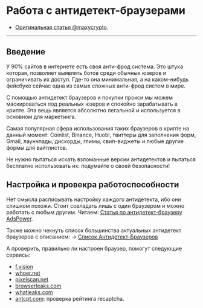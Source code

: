 # Работа с антидетект-браузерами
- [Оригинальная статья @maxycrypto](https://teletype.in/@maxycrypto/antidetect).
---

## Введение
У 90% сайтов в интернете есть своя анти-фрод система. Это штука которая, позволяет выявлять ботов среди обычных юзеров и ограничивать их доступ. Где-то она минимальная, а на каком-нибудь фейсбуке сейчас одна из самых сложных анти-фрод систем в мире.

С помощью антидетект браузеров и покупки прокси мы можем маскироваться под реальных юзеров и спокойно зарабатывать в крипте. Эта вещь является абсолютно легальной и используется в основном для маркетинга.

Самая популярная сфера использования таких браузеров в крипте на данный момент: Coinlist, Binance, Huobi, твиттеры для заполнения форм, Gmail, лаунчпады, дискорды, глимы, свип-виджеты и любые другие формы для вайтлистов. 

Не нужно пытаться искать взломанные версии антидетектов и пытаться бесплатно использовать их: подумайте о своей безопасности! 

## Настройка и провекра работоспособности
Нет смысла расписывать настройку каждого антидетекта, ибо они слишком похожи.
Стоит совладать лишь с один браузером и можно работать с любым другим.
Читаем: [Статья по антидетект-браузеру AdsPower](../Инструменты/Антидетект-браузеры/Антидетект-браузер%20AdsPower.md).

Также можно чекнуть список большинства актуальных антидетект браузеров с описанием:
-> [Список Антидетект-Браузеров](../Списки/Список%20Антидетект-Браузеров.md)

А проверить, правильно ли настроен браузер, помогут следующие сервисы:
- [f.vision](http://www.f.vision/)
- [whoer.net](https://whoer.net/ru)
- [pixelscan.net](https://pixelscan.net/)
- [browserleaks.com](https://browserleaks.com/)
- [whatleaks.com](https://whatleaks.com/)
- [antcpt.com](https://antcpt.com/eng/information/demo-form/recaptcha-3-test-score.html): проверка рейтинга recaptcha.
